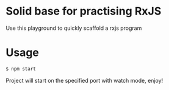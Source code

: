 # Solid base for practising RxJS

Use this playground to quickly scaffold a rxjs program

# Usage 
```bash
$ npm start
```

Project will start on the specified port with watch mode, enjoy! 